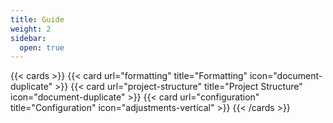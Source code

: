```yaml
---
title: Guide
weight: 2
sidebar:
  open: true
---
```


{{< cards >}}
  {{< card url="formatting" title="Formatting" icon="document-duplicate" >}}
  {{< card url="project-structure" title="Project Structure" icon="document-duplicate" >}}
  {{< card url="configuration" title="Configuration" icon="adjustments-vertical" >}}
{{< /cards >}}
